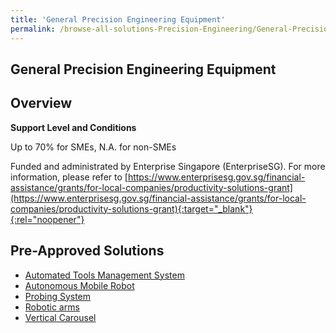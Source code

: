 ```yaml
---
title: 'General Precision Engineering Equipment'
permalink: /browse-all-solutions-Precision-Engineering/General-Precision-Engineering-Equipment
---
```


## General Precision Engineering Equipment
## Overview

**Support Level and Conditions**

Up to 70% for SMEs, N.A. for non-SMEs

Funded and administrated by Enterprise Singapore (EnterpriseSG). For more information, please refer to [https://www.enterprisesg.gov.sg/financial-assistance/grants/for-local-companies/productivity-solutions-grant](https://www.enterprisesg.gov.sg/financial-assistance/grants/for-local-companies/productivity-solutions-grant){:target="_blank"}{:rel="noopener"}

## Pre-Approved Solutions

- <a href='/productivity-solutions-grant/solutionrepo/solution22' target='_blank'>Automated Tools Management System</a><br>
- <a href='/productivity-solutions-grant/solutionrepo/solution25' target='_blank'>Autonomous Mobile Robot</a><br>
- <a href='/productivity-solutions-grant/solutionrepo/solution91' target='_blank'>Probing System</a><br>
- <a href='/productivity-solutions-grant/solutionrepo/solution102' target='_blank'>Robotic arms</a><br>
- <a href='/productivity-solutions-grant/solutionrepo/solution158' target='_blank'>Vertical Carousel</a><br>
